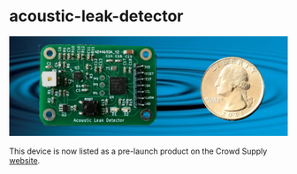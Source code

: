 # acoustic-leak-detector
![MicroPhonon Acoustic Leak Detector](https://github.com/microphonon/acoustic-leak-detector/blob/83bad610a1cc9c079efda0b7949826f5d373e6e8/images/image5.jpg)

 This device is now listed as a pre-launch product on the Crowd Supply [website](https://www.crowdsupply.com/microphonon/aquaping).
